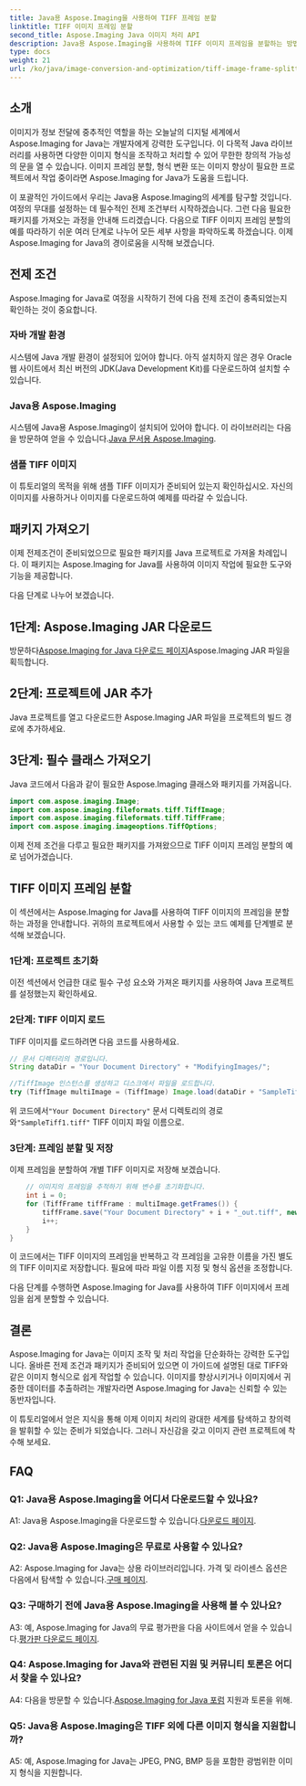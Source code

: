 ```yaml
---
title: Java용 Aspose.Imaging을 사용하여 TIFF 프레임 분할
linktitle: TIFF 이미지 프레임 분할
second_title: Aspose.Imaging Java 이미지 처리 API
description: Java용 Aspose.Imaging을 사용하여 TIFF 이미지 프레임을 분할하는 방법을 알아보세요. 개발자를 위한 필수 구성 요소, 코드 예제 및 FAQ가 포함된 단계별 가이드입니다.
type: docs
weight: 21
url: /ko/java/image-conversion-and-optimization/tiff-image-frame-splitting/
---
```

## 소개

이미지가 정보 전달에 중추적인 역할을 하는 오늘날의 디지털 세계에서 Aspose.Imaging for Java는 개발자에게 강력한 도구입니다. 이 다목적 Java 라이브러리를 사용하면 다양한 이미지 형식을 조작하고 처리할 수 있어 무한한 창의적 가능성의 문을 열 수 있습니다. 이미지 프레임 분할, 형식 변환 또는 이미지 향상이 필요한 프로젝트에서 작업 중이라면 Aspose.Imaging for Java가 도움을 드립니다.

이 포괄적인 가이드에서 우리는 Java용 Aspose.Imaging의 세계를 탐구할 것입니다. 여정의 무대를 설정하는 데 필수적인 전제 조건부터 시작하겠습니다. 그런 다음 필요한 패키지를 가져오는 과정을 안내해 드리겠습니다. 다음으로 TIFF 이미지 프레임 분할의 예를 따라하기 쉬운 여러 단계로 나누어 모든 세부 사항을 파악하도록 하겠습니다. 이제 Aspose.Imaging for Java의 경이로움을 시작해 보겠습니다.

## 전제 조건

Aspose.Imaging for Java로 여정을 시작하기 전에 다음 전제 조건이 충족되었는지 확인하는 것이 중요합니다.

### 자바 개발 환경
시스템에 Java 개발 환경이 설정되어 있어야 합니다. 아직 설치하지 않은 경우 Oracle 웹 사이트에서 최신 버전의 JDK(Java Development Kit)를 다운로드하여 설치할 수 있습니다.

### Java용 Aspose.Imaging
 시스템에 Java용 Aspose.Imaging이 설치되어 있어야 합니다. 이 라이브러리는 다음을 방문하여 얻을 수 있습니다.[Java 문서용 Aspose.Imaging](https://reference.aspose.com/imaging/java/).

### 샘플 TIFF 이미지
이 튜토리얼의 목적을 위해 샘플 TIFF 이미지가 준비되어 있는지 확인하십시오. 자신의 이미지를 사용하거나 이미지를 다운로드하여 예제를 따라갈 수 있습니다.

## 패키지 가져오기

이제 전제조건이 준비되었으므로 필요한 패키지를 Java 프로젝트로 가져올 차례입니다. 이 패키지는 Aspose.Imaging for Java를 사용하여 이미지 작업에 필요한 도구와 기능을 제공합니다.

다음 단계로 나누어 보겠습니다.

## 1단계: Aspose.Imaging JAR 다운로드

 방문하다[Aspose.Imaging for Java 다운로드 페이지](https://releases.aspose.com/imaging/java/)Aspose.Imaging JAR 파일을 획득합니다.

## 2단계: 프로젝트에 JAR 추가

Java 프로젝트를 열고 다운로드한 Aspose.Imaging JAR 파일을 프로젝트의 빌드 경로에 추가하세요.

## 3단계: 필수 클래스 가져오기

Java 코드에서 다음과 같이 필요한 Aspose.Imaging 클래스와 패키지를 가져옵니다.

```java
import com.aspose.imaging.Image;
import com.aspose.imaging.fileformats.tiff.TiffImage;
import com.aspose.imaging.fileformats.tiff.TiffFrame;
import com.aspose.imaging.imageoptions.TiffOptions;
```

이제 전제 조건을 다루고 필요한 패키지를 가져왔으므로 TIFF 이미지 프레임 분할의 예로 넘어가겠습니다.

## TIFF 이미지 프레임 분할

이 섹션에서는 Aspose.Imaging for Java를 사용하여 TIFF 이미지의 프레임을 분할하는 과정을 안내합니다. 귀하의 프로젝트에서 사용할 수 있는 코드 예제를 단계별로 분석해 보겠습니다.

### 1단계: 프로젝트 초기화
이전 섹션에서 언급한 대로 필수 구성 요소와 가져온 패키지를 사용하여 Java 프로젝트를 설정했는지 확인하세요.

### 2단계: TIFF 이미지 로드
TIFF 이미지를 로드하려면 다음 코드를 사용하세요.

```java
// 문서 디렉터리의 경로입니다.
String dataDir = "Your Document Directory" + "ModifyingImages/";

//TiffImage 인스턴스를 생성하고 디스크에서 파일을 로드합니다.
try (TiffImage multiImage = (TiffImage) Image.load(dataDir + "SampleTiff1.tiff")) {
```

 위 코드에서`"Your Document Directory"` 문서 디렉토리의 경로와`"SampleTiff1.tiff"` TIFF 이미지 파일 이름으로.

### 3단계: 프레임 분할 및 저장
이제 프레임을 분할하여 개별 TIFF 이미지로 저장해 보겠습니다.

```java
    // 이미지의 프레임을 추적하기 위해 변수를 초기화합니다.
    int i = 0;
    for (TiffFrame tiffFrame : multiImage.getFrames()) {
        tiffFrame.save("Your Document Directory" + i + "_out.tiff", new TiffOptions(TiffExpectedFormat.TiffJpegRgb));
        i++;
    }
}
```

이 코드에서는 TIFF 이미지의 프레임을 반복하고 각 프레임을 고유한 이름을 가진 별도의 TIFF 이미지로 저장합니다. 필요에 따라 파일 이름 지정 및 형식 옵션을 조정합니다.

다음 단계를 수행하면 Aspose.Imaging for Java를 사용하여 TIFF 이미지에서 프레임을 쉽게 분할할 수 있습니다.

## 결론

Aspose.Imaging for Java는 이미지 조작 및 처리 작업을 단순화하는 강력한 도구입니다. 올바른 전제 조건과 패키지가 준비되어 있으면 이 가이드에 설명된 대로 TIFF와 같은 이미지 형식으로 쉽게 작업할 수 있습니다. 이미지를 향상시키거나 이미지에서 귀중한 데이터를 추출하려는 개발자라면 Aspose.Imaging for Java는 신뢰할 수 있는 동반자입니다.

이 튜토리얼에서 얻은 지식을 통해 이제 이미지 처리의 광대한 세계를 탐색하고 창의력을 발휘할 수 있는 준비가 되었습니다. 그러니 자신감을 갖고 이미지 관련 프로젝트에 착수해 보세요.

## FAQ

### Q1: Java용 Aspose.Imaging을 어디서 다운로드할 수 있나요?

 A1: Java용 Aspose.Imaging을 다운로드할 수 있습니다.[다운로드 페이지](https://releases.aspose.com/imaging/java/).

### Q2: Java용 Aspose.Imaging은 무료로 사용할 수 있나요?

 A2: Aspose.Imaging for Java는 상용 라이브러리입니다. 가격 및 라이센스 옵션은 다음에서 탐색할 수 있습니다.[구매 페이지](https://purchase.aspose.com/buy).

### Q3: 구매하기 전에 Java용 Aspose.Imaging을 사용해 볼 수 있나요?

 A3: 예, Aspose.Imaging for Java의 무료 평가판을 다음 사이트에서 얻을 수 있습니다.[평가판 다운로드 페이지](https://releases.aspose.com/).

### Q4: Aspose.Imaging for Java와 관련된 지원 및 커뮤니티 토론은 어디서 찾을 수 있나요?

 A4: 다음을 방문할 수 있습니다.[Aspose.Imaging for Java 포럼](https://forum.aspose.com/) 지원과 토론을 위해.

### Q5: Java용 Aspose.Imaging은 TIFF 외에 다른 이미지 형식을 지원합니까?

A5: 예, Aspose.Imaging for Java는 JPEG, PNG, BMP 등을 포함한 광범위한 이미지 형식을 지원합니다.